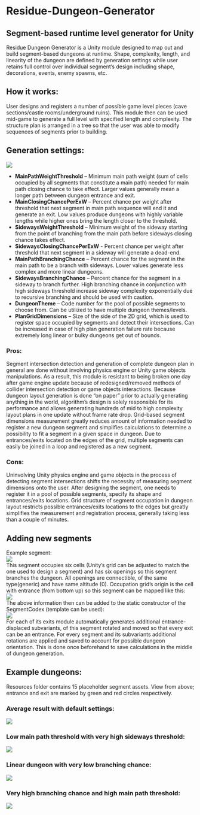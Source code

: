 # Residue-Dungeon-Generator
## Segment-based runtime level generator for Unity
Residue Dungeon Generator is a Unity module designed to map out and build segment-based dungeons at runtime. Shape, complexity, length, and linearity of the dungeon are defined by generation settings while user retains full control over individual segment’s design including shape, decorations, events, enemy spawns, etc.  

## How it works:
User designs and registers a number of possible game level pieces (cave sections/castle rooms/underground ruins). This module then can be used mid-game to generate a full level with specified length and complexity. The structure plan is arranged in a tree so that the user was able to modify sequences of segments prior to building.  

## Generation settings:  
<img src="Images/Settings.bmp">

- **MainPathWeightThreshold** – Minimum main path weight (sum of cells occupied by all segments that constitute a main path) needed for main path closing chance to take effect. Larger values generally mean a longer path between dungeon entrance and exit.  
- **MainClosingChancePerExW** – Percent chance per weight after threshold that next segment in main path sequence will end it and generate an exit. Low values produce dungeons with highly variable lengths while higher ones bring the length closer to the threshold.
- **SidewaysWeightThreshold** – Minimum weight of the sideway starting from the point of branching from the main path before sideways closing chance takes effect.
- **SidewaysClosingChancePerExW** - Percent chance per weight after threshold that next segment in a sideway will generate a dead-end.
- **MainPathBranchingChance** – Percent chance for the segment in the main path to be a branch with sideways. Lower values generate less complex and more linear dungeons.
- **SidewaysBranchingChance** – Percent chance for the segment in a sideway to branch further. High branching chance in conjunction with high sideways threshold increase sideway complexity exponentially due to recursive branching and should be used with caution.
- **DungeonTheme** – Code number for the pool of possible segments to choose from. Can be utilized to have multiple dungeon themes/levels.
- **PlanGridDimensions** – Size of the side of the 2D grid, which is used to register space occupied by segments and detect their intersections. Can be increased in case of high plan generation failure rate because extremely long linear or bulky dungeons get out of bounds.  

### Pros:  
Segment intersection detection and generation of complete dungeon plan in general are done without involving physics engine or Unity game objects manipulations. As a result, this module is resistant to being broken one day after game engine update because of redesigned/removed methods of collider intersection detection or game objects interactions. 
Because dungeon layout generation is done “on paper” prior to actually generating anything in the world, algorithm’s design is solely responsible for its performance and allows generating hundreds of mid to high complexity layout plans in one update without frame rate drop. 
Grid-based segment dimensions measurement greatly reduces amount of information needed to register a new dungeon segment and simplifies calculations to determine a possibility to fit a segment in a given space in dungeon. Due to entrances/exits located on the edges of the grid, multiple segments can easily be joined in a loop and registered as a new segment.

### Cons:  
Uninvolving Unity physics engine and game objects in the process of detecting segment intersections shifts the necessity of measuring segment dimensions onto the user. After designing the segment, one needs to register it in a pool of possible segments, specify its shape and entrances/exits locations.
Grid structure of segment occupation in dungeon layout restricts possible entrances/exits locations to the edges but greatly simplifies the measurement and registration process, generally taking less than a couple of minutes.

## Adding new segments  
Example segment:  
<img src="Images/Seg.jpg">  
This segment occupies six cells (Unity’s grid can be adjusted to match the one used to design a segment) and has six openings so this segment branches the dungeon.  All openings are connectible, of the same type(generic) and have same altitude (0). Occupation grid’s origin is the cell with entrance (from bottom up) so this segment can be mapped like this:  
<img src="Images/SegMapped.jpg">  
The above information then can be added to the static constructor of the SegmentCodex (template can be used):  
<img src="Images/Codex.bmp">  
For each of its exits module automatically generates additional entrance-displaced subvariants, of this segment rotated and moved so that every exit can be an entrance. For every segment and its subvariants additional rotations are applied and saved to account for possible dungeon orientation. This is done once beforehand to save calculations in the middle of dungeon generation.  

## Example dungeons: 
Resources folder contains 15 placeholder segment assets. View from above; entrance and exit are marked by green and red circles respectively.  
### Average result with default settings:  
<img src="Images/D1.jpg">  
  
### Low main path threshold with very high sideways threshold:  
<img src="Images/D2.jpg">  
  
### Linear dungeon with very low branching chance:  
<img src="Images/D4.jpg">  
  
### Very high branching chance and high main path threshold:  
<img src="Images/D3.jpg">  



